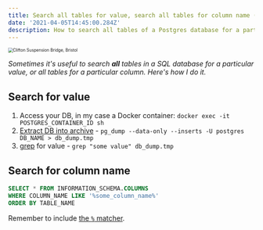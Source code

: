 ```yaml
---
title: Search all tables for value, search all tables for column name (PostgreSQL)
date: '2021-04-05T14:45:00.284Z'
description: How to search all tables of a Postgres database for a particular value, how to find all tables containing a particular column
---
```


<img src="https://images.unsplash.com/photo-1559506650-eb97ae860a01?ixid=MXwxMjA3fDB8MHxwaG90by1wYWdlfHx8fGVufDB8fHw%3D&ixlib=rb-1.2.1&auto=format&fit=crop&w=2850&q=80" alt="Clifton Suspension Bridge, Bristol" style="zoom:60%;" />
    

*Sometimes it's useful to search **all** tables in a SQL database for a particular value, or all tables for a particular column. Here's how I do it.*

## Search for value

1. Access your DB, in my case a Docker container: `docker exec -it POSTGRES_CONTAINER_ID sh`
2. [Extract DB into archive](https://www.postgresql.org/docs/9.1/app-pgdump.html) - `pg_dump --data-only --inserts -U postgres DB_NAME > db_dump.tmp`
3. [grep](https://www.geeksforgeeks.org/grep-command-in-unixlinux/) for value - `grep "some value" db_dump.tmp`

## Search for column name

```sql
SELECT * FROM INFORMATION_SCHEMA.COLUMNS 
WHERE COLUMN_NAME LIKE '%some_column_name%' 
ORDER BY TABLE_NAME
```

Remember to include [the `%` matcher](https://www.postgresqltutorial.com/postgresql-like/).
